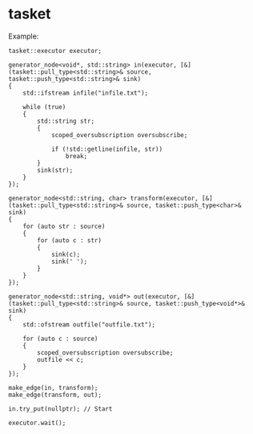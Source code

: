 tasket
======


Example:
	
	tasket::executor executor;

	generator_node<void*, std::string> in(executor, [&](tasket::pull_type<std::string>& source, tasket::push_type<std::string>& sink)
	{
		std::ifstream infile("infile.txt");

		while (true)
		{
			std::string str;
			{					
				scoped_oversubscription oversubscribe;

				if (!std::getline(infile, str))
					break;
			}
			sink(str);
		}
	});

	generator_node<std::string, char> transform(executor, [&](tasket::pull_type<std::string>& source, tasket::push_type<char>& sink)
	{
		for (auto str : source)
		{
			for (auto c : str)
			{
				sink(c);
				sink(' ');
			}
		}
	});

	generator_node<std::string, void*> out(executor, [&](tasket::pull_type<std::string>& source, tasket::push_type<void*>& sink)
	{
		std::ofstream outfile("outfile.txt");

		for (auto c : source)
		{
			scoped_oversubscription oversubscribe;
			outfile << c;
		}
	});

	make_edge(in, transform);
	make_edge(transform, out);

	in.try_put(nullptr); // Start

	executor.wait();